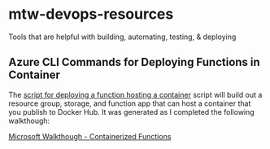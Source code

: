 # mtw-devops-resources
Tools that are helpful with building, automating, testing, &amp; deploying

## Azure CLI Commands for Deploying Functions in Container

The [script for deploying a function hosting a container](./az-cli-scripts/interactive-deploy-function-app.ps1) script
will build out a resource group, storage, and function app that can host a container that you publish to Docker Hub.  It
was generated as I completed the following walkthough:

[Microsoft Walkthough - Containerized Functions](https://docs.microsoft.com/en-us/azure/azure-functions/functions-create-function-linux-custom-image?tabs=bash%2Cportal&pivots=programming-language-csharp)
